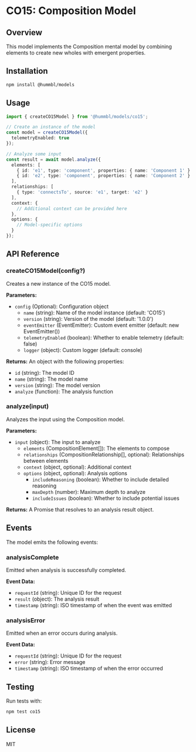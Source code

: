 # CO15: Composition Model

## Overview
This model implements the Composition mental model by combining elements to create new wholes with emergent properties.

## Installation

```bash
npm install @hummbl/models
```

## Usage

```typescript
import { createCO15Model } from '@hummbl/models/co15';

// Create an instance of the model
const model = createCO15Model({
  telemetryEnabled: true
});

// Analyze some input
const result = await model.analyze({
  elements: [
    { id: 'e1', type: 'component', properties: { name: 'Component 1' } },
    { id: 'e2', type: 'component', properties: { name: 'Component 2' } }
  ],
  relationships: [
    { type: 'connectsTo', source: 'e1', target: 'e2' }
  ],
  context: {
    // Additional context can be provided here
  },
  options: {
    // Model-specific options
  }
});
```

## API Reference

### createCO15Model(config?)

Creates a new instance of the CO15 model.

**Parameters:**
- `config` (Optional): Configuration object
  - `name` (string): Name of the model instance (default: 'CO15')
  - `version` (string): Version of the model (default: '1.0.0')
  - `eventEmitter` (EventEmitter): Custom event emitter (default: new EventEmitter())
  - `telemetryEnabled` (boolean): Whether to enable telemetry (default: false)
  - `logger` (object): Custom logger (default: console)

**Returns:**
An object with the following properties:
- `id` (string): The model ID
- `name` (string): The model name
- `version` (string): The model version
- `analyze` (function): The analysis function

### analyze(input)

Analyzes the input using the Composition model.

**Parameters:**
- `input` (object): The input to analyze
  - `elements` (CompositionElement[]): The elements to compose
  - `relationships` (CompositionRelationship[], optional): Relationships between elements
  - `context` (object, optional): Additional context
  - `options` (object, optional): Analysis options
    - `includeReasoning` (boolean): Whether to include detailed reasoning
    - `maxDepth` (number): Maximum depth to analyze
    - `includeIssues` (boolean): Whether to include potential issues

**Returns:**
A Promise that resolves to an analysis result object.

## Events

The model emits the following events:

### analysisComplete
Emitted when analysis is successfully completed.

**Event Data:**
- `requestId` (string): Unique ID for the request
- `result` (object): The analysis result
- `timestamp` (string): ISO timestamp of when the event was emitted

### analysisError
Emitted when an error occurs during analysis.

**Event Data:**
- `requestId` (string): Unique ID for the request
- `error` (string): Error message
- `timestamp` (string): ISO timestamp of when the error occurred

## Testing

Run tests with:

```bash
npm test co15
```

## License

MIT

